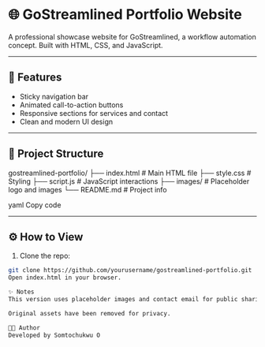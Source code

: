 # 🌐 GoStreamlined Portfolio Website

A professional showcase website for GoStreamlined, a workflow automation concept. Built with HTML, CSS, and JavaScript.

---

## 🚀 Features

- Sticky navigation bar
- Animated call-to-action buttons
- Responsive sections for services and contact
- Clean and modern UI design

---

## 📂 Project Structure

gostreamlined-portfolio/
├── index.html # Main HTML file
├── style.css # Styling
├── script.js # JavaScript interactions
├── images/ # Placeholder logo and images
└── README.md # Project info

yaml
Copy code

---

## ⚙️ How to View

1. Clone the repo:
```bash
git clone https://github.com/yourusername/gostreamlined-portfolio.git
Open index.html in your browser.

✨ Notes
This version uses placeholder images and contact email for public sharing.

Original assets have been removed for privacy.

👨‍💻 Author
Developed by Somtochukwu O

